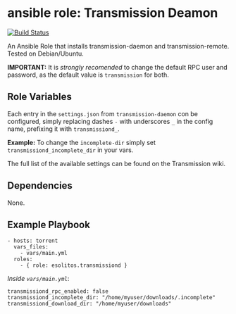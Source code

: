 # ansible role: Transmission Deamon

[![Build Status](https://travis-ci.org/esolitos/ansible-transmission-daemon.svg?branch=master)](https://travis-ci.org/esolitos/ansible-transmission-daemon)

An Ansible Role that installs transmission-daemon and transmission-remote.
Tested on Debian/Ubuntu.

**IMPORTANT:** It is _strongly recomended_ to change the default RPC user and
password, as the default value is `transmission` for both.

## Role Variables

Each entry in the `settings.json` from `transmission-daemon` con be configured,
simply replacing dashes `-` with underscores `_` in the config name, prefixing
it with `transmissiond_`.

**Example:** To change the `incomplete-dir` simply set `transmissiond_incomplete_dir`
in your vars.

The full list of the available settings can be found on the Transmission wiki.

## Dependencies

None.

## Example Playbook

    - hosts: torrent
      vars_files:
        - vars/main.yml
      roles:
        - { role: esolitos.transmissiond }

*Inside `vars/main.yml`*:

    transmissiond_rpc_enabled: false
    transmissiond_incomplete_dir: "/home/myuser/downloads/.incomplete"
    transmissiond_download_dir: "/home/myuser/downloads"
